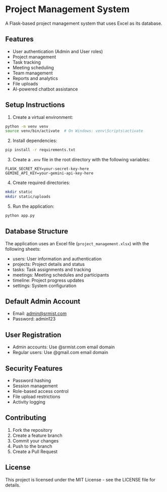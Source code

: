 # Project Management System

A Flask-based project management system that uses Excel as its database.

## Features

- User authentication (Admin and User roles)
- Project management
- Task tracking
- Meeting scheduling
- Team management
- Reports and analytics
- File uploads
- AI-powered chatbot assistance

## Setup Instructions

1. Create a virtual environment:
```bash
python -m venv venv
source venv/bin/activate  # On Windows: venv\Scripts\activate
```

2. Install dependencies:
```bash
pip install -r requirements.txt
```

3. Create a `.env` file in the root directory with the following variables:
```
FLASK_SECRET_KEY=your-secret-key-here
GEMINI_API_KEY=your-gemini-api-key-here
```

4. Create required directories:
```bash
mkdir static
mkdir static/uploads
```

5. Run the application:
```bash
python app.py
```

## Database Structure

The application uses an Excel file (`project_management.xlsx`) with the following sheets:

- users: User information and authentication
- projects: Project details and status
- tasks: Task assignments and tracking
- meetings: Meeting schedules and participants
- timeline: Project progress updates
- settings: System configuration

## Default Admin Account

- Email: admin@srmist.com
- Password: admin123

## User Registration

- Admin accounts: Use @srmist.com email domain
- Regular users: Use @gmail.com email domain

## Security Features

- Password hashing
- Session management
- Role-based access control
- File upload restrictions
- Activity logging

## Contributing

1. Fork the repository
2. Create a feature branch
3. Commit your changes
4. Push to the branch
5. Create a Pull Request

## License

This project is licensed under the MIT License - see the LICENSE file for details. 
